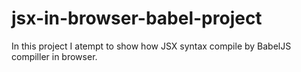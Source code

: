# jsx-in-browser-babel-project
In this project I atempt to show how JSX syntax compile by BabelJS compiller in browser.
